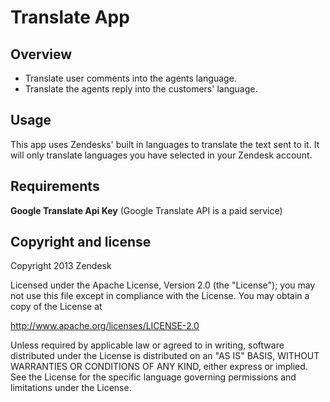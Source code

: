 Translate App
=========

Overview
--------

* Translate user comments into the agents language.
* Translate the agents reply into the customers' language.

Usage
-----
This app uses Zendesks' built in languages to translate the text sent to it. It will only translate languages you have selected in your Zendesk account.

## Requirements 

**Google Translate Api Key** (Google Translate API is a paid service)


## Copyright and license

Copyright 2013 Zendesk

Licensed under the Apache License, Version 2.0 (the "License"); you may not use this file except in compliance with the License.
You may obtain a copy of the License at

http://www.apache.org/licenses/LICENSE-2.0

Unless required by applicable law or agreed to in writing, software distributed under the License is distributed on an "AS IS" BASIS, WITHOUT WARRANTIES OR CONDITIONS OF ANY KIND, either express or implied. See the License for the specific language governing permissions and limitations under the License.
